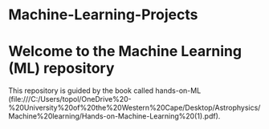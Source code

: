 # Machine-Learning-Projects

# Welcome to the Machine Learning (ML) repository
This repository is guided by the book called hands-on-ML (file:///C:/Users/topol/OneDrive%20-%20University%20of%20the%20Western%20Cape/Desktop/Astrophysics/Machine%20learning/Hands-on-Machine-Learning%20(1).pdf). 

